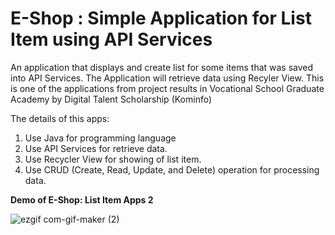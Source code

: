 # E-Shop : Simple Application for List Item using API Services
An application that displays and create list for some items that was saved into API Services. The Application will retrieve data using Recyler View. This is one of the applications from project results in Vocational School Graduate Academy by Digital Talent Scholarship (Kominfo)

The details of this apps:

1. Use Java for programming language
2. Use API Services for retrieve data.
3. Use Recycler View for showing of list item.
4. Use CRUD (Create, Read, Update, and Delete) operation for processing data.


<b> Demo of E-Shop: List Item Apps 2 </b> 

![ezgif com-gif-maker (2)](https://user-images.githubusercontent.com/89477206/199439644-260c29f1-83f9-4068-87bf-4dc3551be18c.gif)
